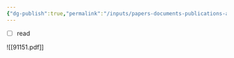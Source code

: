 ```yaml
---
{"dg-publish":true,"permalink":"/inputs/papers-documents-publications-articles/nrel/advancing-geothermal-research-fiscal-year-2024-accomplishments-report/"}
---
```


- [ ] read

![[91151.pdf]]
